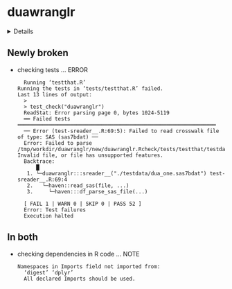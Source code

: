 # duawranglr

<details>

* Version: 0.6.5
* GitHub: https://github.com/btskinner/duawranglr
* Source code: https://github.com/cran/duawranglr
* Date/Publication: 2019-11-19 22:10:03 UTC
* Number of recursive dependencies: 60

Run `cloud_details(, "duawranglr")` for more info

</details>

## Newly broken

*   checking tests ... ERROR
    ```
      Running ‘testthat.R’
    Running the tests in ‘tests/testthat.R’ failed.
    Last 13 lines of output:
      > 
      > test_check("duawranglr")
      ReadStat: Error parsing page 0, bytes 1024-5119
      ══ Failed tests ════════════════════════════════════════════════════════════════
      ── Error (test-sreader__.R:69:5): Failed to read crosswalk file of type: SAS (sas7bdat) ──
      Error: Failed to parse /tmp/workdir/duawranglr/new/duawranglr.Rcheck/tests/testthat/testdata/dua_one.sas7bdat: Invalid file, or file has unsupported features.
      Backtrace:
          █
       1. └─duawranglr:::sreader__("./testdata/dua_one.sas7bdat") test-sreader__.R:69:4
       2.   └─haven::read_sas(file, ...)
       3.     └─haven:::df_parse_sas_file(...)
      
      [ FAIL 1 | WARN 0 | SKIP 0 | PASS 52 ]
      Error: Test failures
      Execution halted
    ```

## In both

*   checking dependencies in R code ... NOTE
    ```
    Namespaces in Imports field not imported from:
      ‘digest’ ‘dplyr’
      All declared Imports should be used.
    ```

